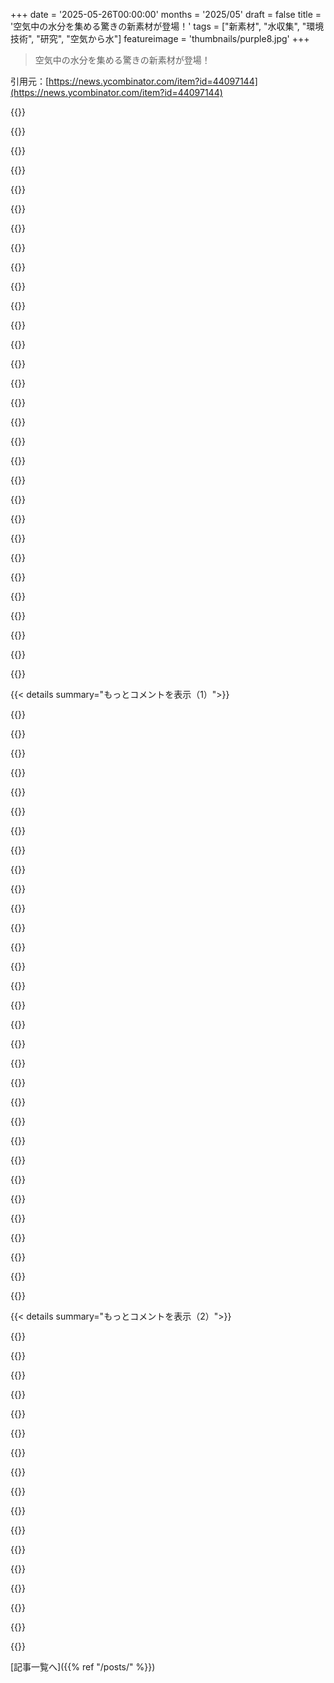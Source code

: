 +++
date = '2025-05-26T00:00:00'
months = '2025/05'
draft = false
title = '空気中の水分を集める驚きの新素材が登場！'
tags = ["新素材", "水収集", "環境技術", "研究", "空気から水"]
featureimage = 'thumbnails/purple8.jpg'
+++

> 空気中の水分を集める驚きの新素材が登場！

引用元：[https://news.ycombinator.com/item?id=44097144](https://news.ycombinator.com/item?id=44097144)




{{<matomeQuote body="＞これってハイテク除湿剤（Calcium Chloride）みたいなもんかな．そっちは使い捨てか，煮沸で再生するのにエネルギーがいる．＜br＞この新素材も水滴を素材から取り出すのにエネルギーは絶対必要だよ．魔法みたいに勝手に落ちてくるわけじゃない．エネルギー無しで水を「収穫」は無理．＜br＞あと「物理法則を覆す」って表現はダメ．物理法則は破ってないし．大学や記者はこういう誇大な表現はやめるべきだね．これは大学の広報が言ってることだよ．https：//blog.seas.upenn.edu/..." userName="gus_massa" createdAt="2025/05/23 12:25:29" color="#38d3d3">}}




{{<matomeQuote body="まだ研究段階だけど，使い捨ての除湿剤バッグ（他の地域だとThirsty Hipposとか［１］）とはちょっと違う可能性を秘めてると思うよ．＜br＞物理法則を破ってないこと，（２）水滴を取り除くのにエネルギーが必要なこと，っていう点では君の言うとおりだよ．でも水滴が表面に移動してるってことは，水滴を放出するのに必要なエネルギーは，ほとんどの能動的な除湿方法（例えばPeltier junctionsとか）よりもずっと少ないかもしれないね．＜br＞［１］ Thirsty Hippos －狭い場所だとすごく効果的だよ．＜br＞https：//www.amazon.sg/Thirsty-Hippo-Dehumidifier-Moisture-Ab...＜br＞Basically a supercharged silica gelって感じ．" userName="wenc" createdAt="2025/05/26 17:47:07" color="#785bff">}}




{{<matomeQuote body="除湿剤バッグ（例えばsilicaとかCaClとか）は使い捨てじゃないよ．電子レンジでチンすればまた使えるし．吸った水分量がわかるように色が変わるやつさえあるよ．" userName="the__alchemist" createdAt="2025/05/26 18:00:50" color="">}}




{{<matomeQuote body="電子レンジはエネルギー加えてるじゃん，当たり前じゃん．でもこの話のミソは，空気が乾くことじゃなくて水を回収できることだよ．" userName="dotancohen" createdAt="2025/05/26 18:17:50" color="">}}




{{<matomeQuote body="同意；この手のデバイスのアイデアは，日々の湿度サイクルを利用することだよね．CaCl（吸収）だろうとSilica（吸着）だろうと，最新のラボ設計吸着面だろうとね．＜br＞言っておくと，この手の記事はここ10年で2年に1回くらい見るんだよ．でも最初の発見段階を超えて実用化されたのは見たことないな．" userName="the__alchemist" createdAt="2025/05/26 18:30:59" color="">}}




{{<matomeQuote body="おそらく小さなpiezo junctionを使えば，それに比べてかなり広い面積の素材から水滴を放出するための固体振動子として使えるかもね．あるいはもっと大きいスケールなら，一眼レフカメラに内蔵されてるultrasonic sensor cleanersみたいな技術も使えるかも．" userName="throwanem" createdAt="2025/05/26 18:17:25" color="">}}




{{<matomeQuote body="超音波加湿器、たしかにね。<br>dynomight.netの記事によると、一晩使うと寿命が50分縮むらしいよ。<br>寿命を簡単に延ばすには、超音波加湿器をやめるのが一番だってさ。<br>専用の記事もあるよ。" userName="jodrellblank" createdAt="2025/05/27 02:32:56" color="#ff33a1">}}




{{<matomeQuote body="道路の近くに住んでるなら、悪いニュースがあるよ。" userName="throwanem" createdAt="2025/05/27 10:39:57" color="">}}




{{<matomeQuote body="車がたくさん”の人の健康を台無しにしてるって知ってるよ。<br>ドライバーは便利さを独り占めして、害を周りに押し付けてるんだ。<br>ドライバーは金持ちの特権階級で、文字通り他人を殺しても「見てませんでした”って弁解すれば牢屋にも入らないんだ。<br>Cambridge-news.co.uk、cyclingweekly.com、veronews.comとか、他にも例はたくさんあるよ。" userName="jodrellblank" createdAt="2025/05/27 13:30:36" color="#45d325">}}




{{<matomeQuote body="たしかにね。<br>もし超音波加湿器から出る粒子が、毎晩使って寿命を10%とか、一晩で50分も縮めるほど危険なら、道路のすぐそばのタイヤやブレーキの粉塵なんて、即死どころか明確に致命的だろうね。<br>その考えを正当化する何十万語も知ってるよ。<br>でも、この単純な正気チェックの結果を無視するように納得させられたら、読んであげてもいいかな。<br>まあ、また論点をずらすんだろうけどね。" userName="throwanem" createdAt="2025/05/27 13:46:46" color="#ff5733">}}




{{<matomeQuote body="どこで論点をずらしたって言うんだ？<br>記事から引用するよ：PM2.5が33.3 μg/m³増えると、だいたい平均余命が1年短くなるらしい。<br>世界で一番汚染されてる都市でもPM2.5は100 μg/m³くらいだってさ。<br>で、加湿器のミストを8時間吸うと、大人で3–4.5倍の粒子を肺に入れちゃう可能性があるって（Yao et al., 2020）。<br>最悪の場合、加湿器を一晩使って人が吸う粒子の量は、世界で一番汚染されてる都市の空気中の粒子レベルの8倍以上なんだ。" userName="jodrellblank" createdAt="2025/05/27 14:11:31" color="#45d325">}}




{{<matomeQuote body="そしてもちろん、どんな関係も無限の範囲で一つのデータポイントから線形で全単射なんだろうね。<br>このpubmed.ncbi.nlm.nih.govの論文を完全に誤解してることについて話してもいいけど、どうせ読んでないし、読まないだろうから意味ないね。<br>せいぜいあんたが引用した例を証拠として使うだけだよ、南部バプテストが同性愛を非難するみたいにね。<br>時間を無駄にするのは他の人にしてくれないか。" userName="throwanem" createdAt="2025/05/27 14:21:39" color="">}}




{{<matomeQuote body="もしハゲを治すために性機能を諦めて胸が大きくなる必要があるなら、それはハゲが解決されたとは言えないよね。" userName="dotancohen" createdAt="2025/05/26 21:37:31" color="">}}




{{<matomeQuote body="もし何かが物理法則を破るなら、それは単純に物理法則が不完全だったってこと。<br>だから、それを更新すれば、もう破らなくなるんだよ。" userName="Aardwolf" createdAt="2025/05/26 22:03:18" color="">}}




{{<matomeQuote body="ちょっと聞きたいんだけど、強力な男性ホルモンの作用を調整するものの副作用って、他に何を期待するの？<br>それはエストロゲンじゃなくて、テストステロンがジヒドロテストステロンに変わるのを抑えるから、胸が大きくなったり性機能に影響が出たりする可能性があるんだよ。<br>意図的にホルモンバランスをいじらなくても女性化乳房になることだってあるし。<br>それを「未解決」って呼ぶのは、もっと起こりやすくてひどい副作用がある薬を使うたくさんの疾患と比べて、おかしいと思うな。" userName="nagaiaida" createdAt="2025/05/26 22:13:20" color="">}}




{{<matomeQuote body="説明ありがとう。見出し読んだ時、誰かが永久機関を発見したと思ったよ。" userName="WalterBright" createdAt="2025/05/26 17:56:47" color="">}}




{{<matomeQuote body="でも、もし何かが物理法則を破ると主張するなら、100回中99回は、a) その主張をしてる人が何かを見落としてるか、b) その主張をしてる人が嘘をついてるかのどっちかだよ。" userName="danaris" createdAt="2025/05/26 23:24:56" color="">}}




{{<matomeQuote body="空気から水を取り除くのに必要なエネルギーコストの理論的な限界はどれくらい？数年前、3mは再利用可能な吸水材を使った超安価な方法を持ってた。わずかに減圧・昇温するだけで水を放出し、エアコンの廃熱を使ってたんだ。システム全体をエアコン単体より倍効率良くできたよ。" userName="galangalalgol" createdAt="2025/05/26 18:09:22" color="#785bff">}}




{{<matomeQuote body="この水収集の形で、空気から1Lの水を収集するのに必要な最小エネルギー量を確立する、何らかのエネルギー保存の質問ってあるの？もし水を集めるのに必要なエネルギー量が少ないなら、面白いものを見てるってことだと思うな。" userName="rtpg" createdAt="2025/05/27 01:04:13" color="#ff5733">}}




{{<matomeQuote body="だから問題は、それがどれだけ効率いいかってことだよね？俺は毎月何百ドルも除湿機を家に置いてるから、めちゃくちゃ知りたいんだ。" userName="dumbfounder" createdAt="2025/05/27 02:10:22" color="#38d3d3">}}




{{<matomeQuote body="面白いことにさ、僕もGPも同じ経験してるんだ。大学は研究者が何を言いたいか聞こうとするんだけど、そのあと何を書くかは自分たちで勝手に決めちゃうんだよね。厳密な科学的な正直さなんてどうでもいい、みたいな感じ。" userName="Y_Y" createdAt="2025/05/26 17:34:53" color="">}}




{{<matomeQuote body="実際の論文（https://www.science.org/doi/10.1126/sciadv.adu8349）によるとね、「全ての測定は、特に断りのない限り、空気循環システムによって維持された20°±0.2°Cで行われた。必要な場合、フィルムの温度は加熱／冷却ユニット（THMS350V, Linkam Scientific Instruments, Salfords, UK）を使用して制御された。」って書いてあるんだ。つまり、潜熱は冷却装置で除去されてるんだよ。ただ、もっとセンセーショナルに聞こえるように、それを明記してないだけ。" userName="hollosi" createdAt="2025/05/26 15:35:31" color="#ff5733">}}




{{<matomeQuote body="それでもこの研究は際立ってると思うな。吸着技術と違って、水を空気から引き続けるメカニズムが全然変わらないんだ。アルミの上にこの素材を貼って潜熱を伝導させて、エネルギーなしで常に水を生成するものを作るんだろうね。日陰にこの素材のフィンの「キューブ」を置いて、下にバケツを置くのを想像してみてよ。実際にそういうのができたら、どんな条件で1日に何リットル取れるのか、すごく楽しみ。そういう装置は「湿球温度が高い日」に不可欠になるかもね。エネルギーいらずで水を空気から吸い出す受動的な装置？マジで命の恩人になりうるよ。" userName="ChuckMcM" createdAt="2025/05/26 17:37:17" color="#38d3d3">}}




{{<matomeQuote body="潜熱を逃がすためにはさ、アルミ板は凝縮板の周りの温度より低くないとダメだよ。" userName="cyberax" createdAt="2025/05/26 18:29:43" color="">}}




{{<matomeQuote body="論文読んでないでしょ（笑）。まず、これ「凝縮器」じゃないんだ（ここが科学的にクールなんだけど）。分子ふるいみたいなもんで、水分子を弾くのと引きつける2つの素材を利用してる。水蒸気がナノ構造で集められて、そこで水になる時に熱が出るんだ。だからナノ構造は周りより暖かくなる。アルミがその熱を逃がす。表面に出た水が蒸発しないのも面白い点。なんでかはいくつか面白い推測がある。水が落ちてくるかは不明だけど、表面から運び出す方法はきっと見つかるはず。論文では毛細管現象で中に水蒸気が入って水になるらしいよ。" userName="ChuckMcM" createdAt="2025/05/26 19:00:55" color="#ff5c5c">}}




{{<matomeQuote body="読んだけど、ナンセンスに聞こえるね。これは基本的な熱力学だよ。どんなに疎水性／親水性のナノ素材を使っても、潜熱をどうにかして除去しない限り、凝縮は起きない。これは素材自体にエネルギーを蓄えるか（乾燥剤の仕組み）、温度勾配をつけるか（クーラー）でしかできないんだ。" userName="cyberax" createdAt="2025/05/26 21:09:40" color="#ff5c5c">}}




{{<matomeQuote body="オーケー、言ってることが同じだと思うけど、確認させてね。＞これは素材自体にエネルギーを蓄えるか（乾燥剤の仕組み）でしかできない。まさにそこにエネルギーが行くんだよ。論文の「材料と方法」を見ると、「全ての測定は20℃で維持された」とか「加熱／冷却ユニットで温度を制御した」って書いてある。つまり、相変化で出た熱は積極的に除去してるんだ。乾燥剤と違って、飽和しても加熱して戻す必要がないのがポイント。ナンセンスに聞こえるかもだけど、別のラボでも再現されてるんだって[1]。毛細管凝縮はあって、水が飛び出すのが予想外だったみたいだね。" userName="ChuckMcM" createdAt="2025/05/26 21:30:17" color="#785bff">}}




{{<matomeQuote body="＞＞＞＞日陰にこの素材のフィンを積んだ「キューブ」を置いて、下にバケツを置くのを想像してみて。キューブなんてないよ。水滴は表面に強くくっついてるんだ。もし水滴が落ちるなら、それを使って発電できるってことになるけど、それは熱力学の第二法則を破るフリーエネルギーになっちゃう。塩カル除湿器やシリカゲルとも違うし、エアコンみたいに電源もいらない魔法じゃないんだ。別のラボでの再現ってのも、表面に水滴が見えたってだけで、水が溜まったわけじゃない。君が[1]で引用した文章、すごく誤解を招くよ。" userName="gus_massa" createdAt="2025/05/27 02:28:19" color="#ff33a1">}}




{{<matomeQuote body="オーケー、どこで意見が分かれてるか分かったよ。「キューブ」は論文じゃなくて僕のアイデアね。じゃあ僕の考え聞いて。アルミ板にこの素材塗って縦に吊るす。空気が流れて水滴ができる（論文通り）。その前に、水滴の半分くらいの距離で縦のワイヤーのフレームを吊るす。ワイヤーは素材に触らない。水滴ができたら、それが成長してワイヤーにぶつかる。ワイヤーは水を弾かないから、水滴がワイヤーを包んで下に滑り落ちる。下の受け皿に水が溜まる。もしこれで水ができるなら、たくさん並べればもっとできる。何がおかしい？" userName="ChuckMcM" createdAt="2025/05/27 02:42:01" color="#45d325">}}




{{<matomeQuote body="熱力学の第二法則だよ。今やフリーエネルギー作るのがバカみたいに簡単になったね：<br>1. 水滴をどっかの表面に落として蒸発させる。湿度が100%未満だからできる。<br>2. その表面は蒸発で冷える。<br>3. その温度差使ってフリーエネルギーゲット！" userName="cyberax" createdAt="2025/05/27 04:20:05" color="#ff5733">}}




{{< details summary="もっとコメントを表示（1）">}}

{{<matomeQuote body="Thermostatで温度を一定に保つのは問題ないよ。それは表面が周囲の空気より冷たい（dew point以下）場合だけ説明つくけど、論文の説明だとそうじゃないみたい。彼らは基本的に不飽和蒸気からマクロな水滴が自然に形成されると主張してる。そして、いや、これはsecond law of thermodynamicsで許されてないことなんだ。" userName="mppm" createdAt="2025/05/26 17:10:26" color="#ff33a1">}}




{{<matomeQuote body="Hydroelectric powerはsecond law of thermodynamicsに違反すると思う？<br>つまり<br>１．空から雨粒が落ちてくる<br>２．集まって川を流れる<br>３．その川を使ってhydroelectric powerでタダでエネルギーを得る！<br>空気中の水蒸気は熱エネルギーと位置エネルギーの両方を持ってて、適切な条件下でもっと使える形に変換できる。これは同意する？ね？" userName="ChuckMcM" createdAt="2025/05/27 16:39:59" color="#ff5733">}}




{{<matomeQuote body="いや、同意しないね。<br>Hydroelectric powerの場合は、Sunが駆動する温度勾配があるんだ。水は高温で蒸発して、熱を宇宙に放射して、雨として降ってくる。" userName="cyberax" createdAt="2025/05/27 18:40:46" color="#ff5733">}}




{{<matomeQuote body="ここにいる多くの人が見落としてる論文からの別の部分：”具体的には、NPサイズが≤22 nm、RHが＞〜90%、φPEが0.05から0.35の範囲で、マクロな水滴が等温的に形成される。”や”初期の光顕微鏡で観察可能な水滴は、97%RHに晒されて数秒で現れる。”<br>これは本当に湿った空気で、結露直前なんだ。多くの人が”物理法則違反”に注目してるけど、これは自然に起こるプロセスへの段階的改善だよ。" userName="TJSomething" createdAt="2025/05/26 20:37:53" color="#ff33a1">}}




{{<matomeQuote body="これ：”ナノ細孔内の水蒸気は熱を素材に放出し、液体となって表面に出てくる。”<br>じゃあ、君はその研究者の実験や説明を信じないの？<br>それはそれでいいよ。科学では再現や反証テストをするものだから。<br>俺の言いたかったのは、もし研究者が正しければ、彼らの素材は通常凝結する条件以下で空気から水を出すことを意味するってこと。<br>彼らはエネルギー源や流れを説明してるけど、信じないなら、まあね。" userName="ChuckMcM" createdAt="2025/05/27 18:58:31" color="#ff5c5c">}}




{{<matomeQuote body="dubiousに聞こえることには概ね同意だけど、この議論は細孔内の液体のエントロピーが細孔内の空気中の水蒸気のエントロピーより低いかどうかにかかってるね。親水性の高い毛細管が蒸気を制限して、液体の状態の方がより良いエントロピーを持つようになるのは考えられるよ。<br>それが本当なら、エネルギーのバランスを取るだけでいいんだけど、それは冷却器がやってくれる。" userName="robertclaus" createdAt="2025/05/26 20:51:13" color="#45d325">}}




{{<matomeQuote body="＞”ナノ細孔内の水蒸気は熱を素材に放出し、液体となって表面に出てくる。”<br>じゃあ、その素材がエネルギー貯蔵庫だね。尽きたら凝結は止まる。<br>記事の質が低いと思う。彼らの研究が保存則違反を意味するなら、未説明のエネルギー源があるはずだ。でも、彼らは見つけようとしてない。<br>それは動く空気や静電荷かもしれない。源が特定されたら、彼らは普通の除湿機と効率を比較すべきだった。" userName="cyberax" createdAt="2025/05/27 21:12:18" color="#785bff">}}




{{<matomeQuote body="面白いのは”物理法則を破る”ってことより、外部冷却なしでこの挙動を促すように素材がいかに精巧に調整されてるかってことだと思うな。" userName="TimByte" createdAt="2025/05/27 07:08:18" color="">}}




{{<matomeQuote body="＞親水性の高い毛細管が蒸気を制限して、液体の状態の方がより良いエントロピーを持つようになるのは考えられるよ。<br>ここでの俺の他のコメント（そして似た質問への返信）にもっと詳しい情報があるよ[1]、要するに：これは毛細管や細孔には当てはまるけど、平らな表面の”集められる”水滴には当てはまらないんだ。<br>1. https://news.ycombinator.com/item?id=44099078" userName="mppm" createdAt="2025/05/26 21:57:04" color="">}}




{{<matomeQuote body="＞そして、いや、これはsecond law of thermodynamicsで許されてないことなんだ。<br><br>誰かが君の理論がMaxwell’s equationsと一致しないと指摘したら、Maxwell’s equationsの方が悪い。<br>観測と矛盾したら、実験家のせいかも。<br>でも、理論がsecond law of thermodynamicsに反することが分かったら、希望はない。深い屈辱に崩れ落ちるしかないね。" userName="dotancohen" createdAt="2025/05/26 18:26:44" color="">}}




{{<matomeQuote body="そうだね、でも細かいとこ見てみようか。新素材は超親水性だから水はくっつきたがる。ワイヤーがもっと親水性だと水滴はワイヤーに集まるけど、くっつきすぎて落ちてこないかも。ワイヤーがあんまり親水性じゃないと水は表面にくっついたままか、ワイヤーを避けて水滴が小さくなって収集が止まるかもね。親水性の調整で面白い毛細管現象も起きるかもだけど、水は閉じ込められるだろうな。細かいことは難しいけど、結局”熱力学第二法則。これで簡単にフリーエネルギーだね：”って感じ。" userName="gus_massa" createdAt="2025/05/27 12:46:03" color="#ff5733">}}




{{<matomeQuote body="すごい、助かるよ！<br>論文だとサンプルは20℃に温度制御されてて、水が凝縮すると出る熱を台が取り除いてる。だから物理法則違反じゃないね。温度制御ないと熱は素材に溜まるはず。<br>論文では細孔の中で水蒸気凝縮を促す空間を作ったらしい。親水性と疎水性で水分子に近い空間を作るんだね。凝縮熱は素材に入り、台が除去してるって仮定してる。水がどう表面に出るかは曖昧だけど、液体は確認されたみたい。彼らも法則を知ってるだろうし、Science Advancesは査読付きだから間違いではないと思うよ。" userName="ChuckMcM" createdAt="2025/05/27 21:57:35" color="#785bff">}}




{{<matomeQuote body="研究論文から引用ね。<br>＞水滴があるサイズになると、システムは定常状態になるんだ。ボイドの体積がϕPEの増加とともに減ると、水滴の成長や合体は遅くなる。<br>これは今の物理法則を破ってないね。プレスリリースから引用。<br>＞これらのフィルムは乾燥地帯向けの受動的な水収穫装置に統合できる<br>俺が思うに、”収穫”ってのは、水を集めて飲んだり灌漑に使ったり、何か面白いことに使えるって意味だよね。昼夜の温度差を使う受動的な方法ならもうやってる。でも、連続的に水が流れる受動的方法だと、熱力学第二法則を破ることになるね。" userName="gus_massa" createdAt="2025/05/28 13:57:13" color="#38d3d3">}}




{{<matomeQuote body="そのコメントにも返信したけど、記事によると平らな表面の水滴じゃなくて、表面張力で細孔につながってる水滴だよ。" userName="ummonk" createdAt="2025/05/27 01:33:44" color="">}}




{{<matomeQuote body="あぁ、それで納得がいったよ。物理法則を破るみたいに説明するんじゃなくて、実際に何が役に立つのか言うべきだったんだね。今の俺の理解だと、周囲温度が十分に低くて潜熱が受動的に放熱される環境なら、より高い温度で機能できるってことだ。アクティブなヒートポンプを使う場合でも、温度が高い方が効率的なプロセスになるだろうね。閉鎖システムなら最終的に平衡に達するだろうけど、閉鎖システムを維持する必要はないからね。" userName="cjbgkagh" createdAt="2025/05/26 15:44:33" color="">}}




{{<matomeQuote body="実際には、水滴を作るエネルギーはどこか別の所から来てるってだけだよ。ただ表面を露点以下に冷やす方法じゃないってこと。例えば、毛細管凝縮する素材を絞って水を取り出すみたいなのを想像してみて。必要なエネルギーは機械的な仕事として支払われることになるからね。" userName="bm62" createdAt="2025/05/28 00:25:26" color="">}}




{{<matomeQuote body="これに加えて、有名な”フリーエネルギー”装置のデザインがあるんだ。低い方の貯水槽から高い方の貯水槽へ水を吸い上げる芯を使うんだ。そしてそれを水車を回すのに使う。紙の上では良さそうに聞こえるよね、だって誰もが水は芯を伝って上がるのを知ってるから。でももちろん、高い方の貯水槽にある芯の端が水に浸かってたら、水は同じように喜んで芯を下ってくるだろうね。そして芯の端が空中にあれば、同じ毛細管力で水が滴り落ちないようにするんだ。" userName="cyberax" createdAt="2025/05/27 18:50:19" color="#38d3d3">}}




{{<matomeQuote body="これ、超放射素材でコーティングして空に向ければさ、曇ってなきゃ周囲の気温よりだいぶ下がるはずだよ。<br>でも論文だと、周囲温度でも結露するって言ってるんだよね。暖かくなるから、周囲への放射で十分機能するらしい。" userName="nullc" createdAt="2025/05/26 21:16:09" color="">}}




{{<matomeQuote body="論文読んだけどさ、基板に silicon-dioxide ナノ粒子を置いて、その上に plastic (poly-ethylene) 層を乗せて溶かす（annealing）っぽいね。粒子間の隙間が plastic で埋まるんだ。<br>plastic と粒子の比率が poly-ethylene volume fraction (ϕPE)。色々な比率で試して、ある範囲で濡れ性ができたらしい。<br>実験によると、湿度70%で素材の中に小さな水滴が現れるってさ。これが本当なら、すごく少ないエネルギーで水滴を取り出せるはず！アイデアとしては、<br>— フィルムに集水ポイント作る<br>— ultrasound で水滴を弾いて集める<br>— 水で飽和できる素材の上にフィルム作って、新しい水滴が合流しやすくする<br>とかかな。<br>https://en.wikipedia.org/wiki/Volume_fraction" userName="mleonhard" createdAt="2025/05/27 18:49:17" color="#ff5733">}}




{{<matomeQuote body="論文【1】に本当に重要な注意書きが隠されてない限り、これ熱力学の法則に反する主張してるみたい。一定温度で湿度100%未満なのに、ナノ素材に水滴が結露するって言ってるけど、これは熱力学ではあり得ない。<br>細孔内なら凹面で結露できるけど、平らな面に凸面の水滴は無理。<br>疎水性成分で水が表面に「絞り出される」ってのも嘘。結露が早く止まるだけ。<br>細孔に結露した水が凸水滴になるには、圧力が同時に正負いるってこと。<br>考えられるのは、<br>— 表面汚染<br>— 湿度測定ミス<br>— 冷却プレートの記載漏れ<br>のどれかだね。<br>1. https://www.science.org/doi/10.1126/sciadv.adu8349" userName="mppm" createdAt="2025/05/26 16:45:07" color="#45d325">}}




{{<matomeQuote body="何がダメなのか分からないな。空気中の水集めるのに湿度100%いらないよ。木材とかも空気の湿度で水分量変わるし。<br>湿度はどこにでも拡散して、水蒸気圧低い方へ蒸発するから、湿度40%で唇乾いて、70%で潤うんでしょ。<br>君が言う結露は温度低下による過飽和だけど、ここでは違うみたいだ。<br>理論的には、空気から水分吸収して、微細構造で水滴作って、それをなんか空気から分離して（賢い防湿層とか）、水を集める素材はあり得るかも。" userName="a1371" createdAt="2025/05/26 17:56:30" color="">}}




{{<matomeQuote body="君が言ってるのは capillary condensation【1】だよ。親水性で細い管や小さな穴があると、湿度100%未満でも水吸える。でもこれ、すごく小さい閉鎖空間が必要で、水面は常に凹面になるんだ。<br>凸面を作るには、ちょっと疎水性で正の内部圧力がいる。これが親水性細孔への凝縮（エネルギー的に有利）との違いだよ。<br>＞理論的には、空気から水分吸収して、微細構造で水滴作って、それをなんか空気から分離して<br>その「なんか」が論文の主張を不可能にしてる。水は細孔内に勝手に凝縮する（エネルギー下がるから）。それを表面に押し出すのは、直接凝縮よりさらに不利。<br>どんなナノ構造でも、受動システムじゃ無理。エントロピー増大に逆らう。外部エネルギー源が必要だよ。<br>1. https://en.wikipedia.org/wiki/Capillary_condensation" userName="mppm" createdAt="2025/05/26 18:07:19" color="#ff33a1">}}




{{<matomeQuote body="こういう素材って、逆の問題もあるかもね。<br>綺麗な lab 環境での集水は、現実ではすぐダメになる可能性ある。<br>濡れてるとホコリや微生物引きつけるから。ホコリ＋水で微生物増えて、あっという間に地衣類とか生えそう。" userName="hinkley" createdAt="2025/05/27 04:06:27" color="">}}




{{<matomeQuote body="小さな温度勾配とかキャリブレーションの問題を見落とした実験なんて、これが初めてじゃないだろうしね。" userName="TimByte" createdAt="2025/05/27 07:10:04" color="">}}




{{<matomeQuote body="記事読んだ？平らな表面の水滴じゃないよ。<br>細孔内の水に表面張力で保持されてる水滴だって。" userName="ummonk" createdAt="2025/05/27 01:32:20" color="">}}




{{<matomeQuote body="これ、4日前の再投稿だよ： https://news.ycombinator.com/item?id=44060712<br>あと、熱力学違反してるように見せるのうまいよね。実際はしてないし、除湿器もエネルギー対効果で水取り出すのうまいから、何か別のセールスポイントあるはずだよね？でも、見当たらないんだよな。" userName="vintermann" createdAt="2025/05/26 13:50:50" color="">}}




{{<matomeQuote body="”必要な電気代出せばdehumidifiersもちゃんと機能する”って？全然ダメじゃん。コンプレッサー式のdehumidifiersはAC並みに電気代かかるし、余計な熱出るし、うるさいんだよね。Dessicant式はさらに効率悪いし。もしもっと少ないエネルギーと騒音で空気から水分を取り出せるなら、それはマジですごいことだよ。" userName="crazygringo" createdAt="2025/05/26 14:00:54" color="#38d3d3">}}




{{<matomeQuote body="”他に何か売りがあるんでしょ？そうだよね？でもよく分かんないな。Windtraps（Duneのやつ）みたいなもんじゃないの？”" userName="bayindirh" createdAt="2025/05/26 13:53:01" color="">}}




{{<matomeQuote body="それはもうあるよ。でも、元の投稿者も言ってるみたいに、”dehumidifiers”って呼ばれてるやつ。たまに衣類乾燥機とかね。肝心なのは、この新しいdehumidifierが、今までのdehumidifiersと比べてどこがすごいの？って話なんだよね。" userName="simiones" createdAt="2025/05/26 14:11:04" color="">}}




{{<matomeQuote body="エネルギーが少ないのはマジでプラスになるだろうけど、thermodynamicsの法則を破ってない限り、やっぱり余計な熱は空気に出ちゃうはずだよ。dehumidifierからの熱は、主に水が液体になるときに出る水の潜熱なんだ。本当に物理の理解を覆すものを見つけたとでもない限り、この熱は何らかの方法でこの過程から出ていく必要がある。あ、このテーマに関するTechnology Connectionsの動画、見といた方がいいよ。" userName="lolinder" createdAt="2025/05/26 14:38:42" color="#ff33a1">}}

{{</details>}}




{{< details summary="もっとコメントを表示（2）">}}

{{<matomeQuote body="でさ、この新しいやり方って、もっと静かになったり、電気代かからなくなったりするの？記事読んだけど、あんまりよく分かんなかったよ。" userName="simiones" createdAt="2025/05/26 14:11:48" color="">}}




{{<matomeQuote body="これ、多分thermodynamicsの法則を破ってるわけじゃないと思うよ。でも、大気中の水蒸気を凝結させるために必ずしも法則を破る必要はないのかどうかはハッキリしない。論文[1]によると、”すごいことに、これらのamphiphilic nanoporous PINFsを、飽和してないけど湿度が高い状況（i.e., relative humidity (RH) ＜ 100％）に置くと、冷やす必要なしに、フィルムの表面に目に見える水滴がspontaneously現れるんだってさ。Fig. 1CとかFig. 1Dに載ってるよ。”" userName="jcims" createdAt="2025/05/26 14:21:07" color="#38d3d3">}}




{{<matomeQuote body="”without the need for any external energy.”って書いてあるね。それってつまり、うるさくて電気をバカ食いするcompressorがいらないってことだよね？" userName="thfuran" createdAt="2025/05/26 14:18:41" color="">}}




{{<matomeQuote body="それって、thermodynamicsの法則を破ってるってことにもなりそうだけど。水を凝結させるにはエネルギーいるわけでしょ？それどこから来てんの？もし外部からじゃないなら、すぐ無くなっちゃうはずじゃん。" userName="vintermann" createdAt="2025/05/26 14:38:15" color="">}}




{{<matomeQuote body="えーと、水がvaporからliquidに変わるときって、熱を出すんだよ。The heatはどっかに放出されないとダメなんだ。ごめん、正確なphysics lingoは知らないんだけどね。Heat of enthalpyとかformationとか、なんかそんな感じのやつ。" userName="BenjiWiebe" createdAt="2025/05/26 14:34:48" color="#ff5733">}}




{{<matomeQuote body="”If there’s a way to extract moisture from the air with less energy and less noise, that would be huge.”ってさ。これ実現するためにthermodynamicsのlawsをupdateするように、legislatorsにletter書いちゃおうぜ！Typicallyは余計なことしない方がいいって思うんだけど、in this caseに関してはbenefitsがcostsを上回る気がするからさ。" userName="90s_dev" createdAt="2025/05/26 14:50:18" color="">}}




{{<matomeQuote body="除湿機が熱いのは水の潜熱じゃなくて電気のせいだよ。潜熱は水が液体になる時に出る熱。除湿機は電気で熱を移動させてるだけ。水がなくても熱は出るんだ。熱を作るのは水じゃなくて電気だよ。空気中の水を集めるのに熱が必ず必要かは、やり方次第だと思うな。" userName="leptons" createdAt="2025/05/26 16:49:25" color="#785bff">}}




{{<matomeQuote body="水が固まる（凝縮する）時は熱が出るんだ。冷たいモンを置けば勝手に水は固まるよ。冷たいのが温まって水が固まると落ち着く感じ。熱力学的には全然問題ないね！新素材はもっと高い温度でできるって言ってるんでしょ？もし働くほど熱くなるなら、熱力学の問題はなさそうだよ。" userName="freeone3000" createdAt="2025/05/26 14:52:00" color="#ff5c5c">}}




{{<matomeQuote body="もしかしたら、記事を書いた人は”swamp coolers”—か蒸発冷却について説明してたのかな？" userName="JKCalhoun" createdAt="2025/05/26 14:15:59" color="">}}




{{<matomeQuote body="たぶん、これは電力を使わない（パッシブな）固体（固体の素材）なんじゃないかな。" userName="detourdog" createdAt="2025/05/26 18:19:53" color="">}}




{{<matomeQuote body="Windtrapsはこの素材みたいに電力を使わないんだ。温度差と風だけで動くんだよ。水と化学反応して液にする化学系のパッシブな固体除湿機以外、俺は知らないな。Windtrapはそういうのとは違うけどね。" userName="bayindirh" createdAt="2025/05/26 14:24:17" color="#785bff">}}




{{<matomeQuote body="ちょっと話それるけど、スクランブルエッグ作る時、水少し入れるとふわふわになる謎が解けるかも。火止めたら湯気が出るんだけど、あれ説明つかないんだよね。もっと熱が必要なはずなのに。でも、火止めた時に水蒸気がすぐ固まる（凝縮する）ことで、余分な熱が出て湯気になってんのかな？" userName="chasd00" createdAt="2025/05/26 14:54:36" color="">}}




{{<matomeQuote body="簡単な熱力学的に考えて、それ（前のコメントのスクランブルエッグの話）はあり得ないって分かってるから、そんな”もしも”を考えても意味ないよ。" userName="simiones" createdAt="2025/05/28 10:41:10" color="">}}




{{<matomeQuote body="電力を使わないパッシブな固体加湿器は、水と化学反応しないと無理だよ。熱力学的に、湿度が低い空気から水を取り出すとすごい熱が出て、自分だけでは続けられないんだ。だから、記事の装置は、はっきりしなくても、結局は何か電気とか使うアクティブな除湿機の新しいやり方だよ。たぶん実験で温度を一定にしてるエアコンとかが必要なんだ（水ができるとすごい熱が出るから）。" userName="simiones" createdAt="2025/05/28 10:40:28" color="#785bff">}}




{{<matomeQuote body="そうだね。でも、今のコンプレッサー式の除湿機が出す熱のほとんどは、コンプレッサーが動く時のムダな熱って感じだったよ。水が固まる時の熱もあるけど、そっちはだいぶ少ないはず。だから、理論的にはまだまだ改良できる余地はいっぱいあると思うな。" userName="crazygringo" createdAt="2025/05/26 15:51:22" color="">}}




{{<matomeQuote body="それ（前のコメントのスクランブルエッグの話か、その前の加湿器の話か不明だが文脈的に加湿器っぽい）は、空気から湿気を取り出すのとは全然違うことだよ。" userName="thfuran" createdAt="2025/05/26 14:17:29" color="">}}

{{</details>}}



[記事一覧へ]({{% ref "/posts/" %}})
